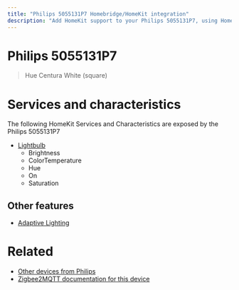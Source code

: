 ```yaml
---
title: "Philips 5055131P7 Homebridge/HomeKit integration"
description: "Add HomeKit support to your Philips 5055131P7, using Homebridge, Zigbee2MQTT and homebridge-z2m."
---
```

<!---
This file has been GENERATED using src/docgen/docgen.ts
DO NOT EDIT THIS FILE MANUALLY!
-->
# Philips 5055131P7
> Hue Centura White (square)


# Services and characteristics
The following HomeKit Services and Characteristics are exposed by
the Philips 5055131P7

* [Lightbulb](../../light.md)
  * Brightness
  * ColorTemperature
  * Hue
  * On
  * Saturation


## Other features
* [Adaptive Lighting](../../light.md)


# Related
* [Other devices from Philips](../index.md#philips)
* [Zigbee2MQTT documentation for this device](https://www.zigbee2mqtt.io/devices/5055131P7.html)